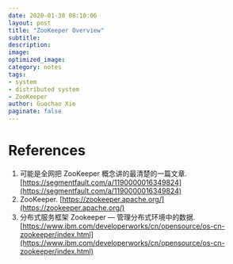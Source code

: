 ```yaml
---
date: 2020-01-30 08:10:06
layout: post
title: "ZooKeeper Overview"
subtitle:
description:
image:
optimized_image:
category: notes
tags:
- system
- distributed system
- ZooKeeper
author: Guochao Xie
paginate: false
---
```



# References

1. 可能是全网把 ZooKeeper 概念讲的最清楚的一篇文章. [https://segmentfault.com/a/1190000016349824](https://segmentfault.com/a/1190000016349824)
2. ZooKeeper. [https://zookeeper.apache.org/](https://zookeeper.apache.org/)
3. 分布式服务框架 Zookeeper — 管理分布式环境中的数据. [https://www.ibm.com/developerworks/cn/opensource/os-cn-zookeeper/index.html](https://www.ibm.com/developerworks/cn/opensource/os-cn-zookeeper/index.html)